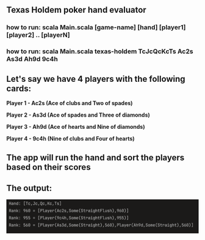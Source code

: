 ## Texas Holdem poker hand evaluator

### how to run: scala Main.scala [game-name] [hand] [player1] [player2] .. [playerN]
### how to run: scala Main.scala texas-holdem TcJcQcKcTs Ac2s As3d Ah9d 9c4h

## Let's say we have 4 players with the following cards:

**Player 1 - Ac2s (Ace of clubs and Two of spades)**

**Player 2 - As3d (Ace of spades and Three of diamonds)** 

**Player 3 - Ah9d (Ace of hearts and Nine of diamonds)**

**Player 4 - 9c4h (Nine of clubs and Four of hearts)**

## The app will run the hand and sort the players based on their scores

## The output:

![My Image](hand_result.png)




